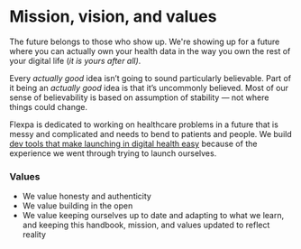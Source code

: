 # Mission, vision, and values

The future belongs to those who show up. We're showing up for a future where you can actually own your health data in the way you own the rest of your digital life (_it is_ _yours after all)_.

Every _actually_ _good_ idea isn’t going to sound particularly believable. Part of it being an _actually good_ idea is that it’s uncommonly believed. Most of our sense of believability is based on assumption of stability — not where things could change.

Flexpa is dedicated to working on healthcare problems in a future that is messy and complicated and needs to bend to patients and people. We build [dev tools that make launching in digital health easy](https://docs.sero.run) because of the experience we went through trying to launch ourselves.

### Values

* We value honesty and authenticity
* We value building in the open
* We value keeping ourselves up to date and adapting to what we learn, and keeping this handbook, mission, and values updated to reflect reality

